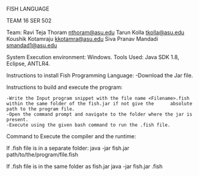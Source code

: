 FISH LANGUAGE


TEAM 16
SER 502


Team:
Ravi Teja Thoram  nthoram@asu.edu
Tarun Kolla tkolla@asu.edu
Koushik Kotamraju kkotamra@asu.edu
Siva Pranav Mandadi  smandad1@asu.edu



System Execution environment: Windows.
Tools Used: Java SDK 1.8, Eclipse, ANTLR4.


Instructions to install Fish Programming Language:
    -Download the Jar file.



    
Instructions to build and execute the program:


    -Write the Input program snippet with the file name <Filename>.fish within the same folder of the fish.jar if not give the      absolute path to the program file.
    -Open the command prompt and navigate to the folder where the jar is present.
    -Execute using the given bash command to run the .fish file.
 
 
 
Command to Execute the compiler and the runtime:


  If .fish file is in a separate folder:
  java -jar fish.jar path/to/the/program/file.fish 


  If .fish file is in the same folder as fish.jar
  java -jar fish.jar <filename>.fish


<Youtube-link>
